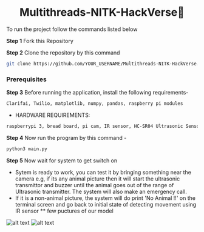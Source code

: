 <h1 align="center">Multithreads-NITK-HackVerse👋</h1>

To run the project follow the commands listed below

**Step 1** Fork this Repository


**Step 2** Clone the repository by this command
 ```sh
 git clone https://github.com/YOUR_USERNAME/Multithreads-NITK-HackVerse.git
 ```
 
 ### Prerequisites

**Step 3** Before running the application, install the following requirements-

```sh
Clarifai, Twilio, matplotlib, numpy, pandas, raspberry pi modules
```
 * HARDWARE REQUIREMENTS: 
 ```sh
 raspberrypi 3, bread board, pi cam, IR sensor, HC-SR04 Ultrasonic Sensor,buzzer and jumper wires
 ```
 
 **Step 4** Now run the program by this command -
```sh
python3 main.py
```

**Step 5** Now wait for system to get switch on

  * Sytem is ready to work, you can test it by bringing something near the camera e.g, if its any animal picture then it will start the ultrasonic transmittor and buzzer until the animal goes out of the range of Ultrasonic transmitter.
The system will also make an emergency call. 
  * If it is a non-animal picture, the system will do print 'No Animal !!' on the terminal screen and go back to initial state of detecting movement using IR sensor
  ** few puctures of our model
  
  ![alt text](https://github.com/dheeraj-2000/Multithreads-NITK-HackVerse/blob/master/Prototype_model1.jpeg)
  ![alt text](https://github.com/dheeraj-2000/Multithreads-NITK-HackVerse/blob/master/Prototype_model%202.jpeg)
  
